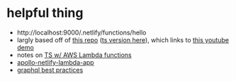 # helpful thing

- http://localhost:9000/.netlify/functions/hello
- largly based off of [this repo](https://github.com/netlify/create-react-app-lambda) ([ts version here](https://github.com/sw-yx/create-react-app-lambda-typescript)), which links to [this youtube demo](https://youtu.be/3ldSM98nCHI)
- notes on [TS w/ AWS Lambda functions](https://levelup.gitconnected.com/how-to-use-typescript-for-aws-lambda-in-3-steps-1996243547eb)
- [apollo-netlify-lambda-app](https://github.com/stubailo/apollo-netlify-lambda-app)
- [graphql best practices](https://the-guild.dev/blog/graphql-codegen-best-practices)
